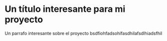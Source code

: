 # Un título interesante para mi proyecto

Un parrafo interesante sobre el proyecto
bsdfiohfadsohifasdhilafsdlhiadsfhil